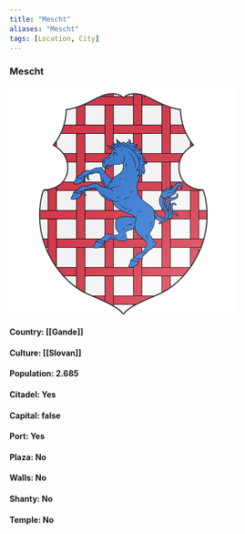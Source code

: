 ```yaml
---
title: "Mescht"
aliases: "Mescht"
tags: [Location, City]
---
```

### Mescht
![](attachment/c8a1233163fa27623ec53dfdb9b003c7.svg)

#### Country: [[Gande]]

#### Culture: [[Slovan]]

#### Population: 2.685

#### Citadel: Yes

#### Capital: false

#### Port: Yes

#### Plaza: No

#### Walls: No

#### Shanty: No

#### Temple: No

